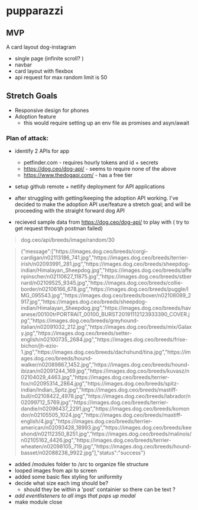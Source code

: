 # pupparazzi

## MVP
A card layout dog-instagram 
- single page (infinite scroll? )
- navbar
- card layout with flexbox
- api request for max random limit is 50
 ## Stretch Goals
 - Responsive design for  phones
 - Adoption feature
    - this would require setting up an env file as promises and asyn/await 
### Plan of attack:
- identify 2 APIs for app
    - petfinder.com - requires hourly tokens and id + secrets
    - https://dog.ceo/dog-api/ - seems to require none of the above
    - https://www.thedogapi.com/ - has a free tier

- setup github remote + netlify deployment for API applications
- after struggling with getting/keeping the adoption API working. I've decided to make the adoption API use/feature a stretch goal; and will be proceeding with the straight forward dog API
- recieved sample data from https://dog.ceo/dog-api/ to play with ( try to get request through postman failed)
>dog.ceo/api/breeds/image/random/30

>{"message":["https:\/\/images.dog.ceo\/breeds\/corgi-cardigan\/n02113186_741.jpg","https:\/\/images.dog.ceo\/breeds\/terrier-irish\/n02093991_281.jpg","https:\/\/images.dog.ceo\/breeds\/sheepdog-indian\/Himalayan_Sheepdog.jpg","https:\/\/images.dog.ceo\/breeds\/affenpinscher\/n02110627_11875.jpg","https:\/\/images.dog.ceo\/breeds\/stbernard\/n02109525_9345.jpg","https:\/\/images.dog.ceo\/breeds\/collie-border\/n02106166_678.jpg","https:\/\/images.dog.ceo\/breeds\/puggle\/IMG_095543.jpg","https:\/\/images.dog.ceo\/breeds\/boxer\/n02108089_2917.jpg","https:\/\/images.dog.ceo\/breeds\/sheepdog-indian\/Himalayan_Sheepdog.jpg","https:\/\/images.dog.ceo\/breeds\/havanese\/00100trPORTRAIT_00100_BURST20191112123933390_COVER.jpg","https:\/\/images.dog.ceo\/breeds\/greyhound-italian\/n02091032_212.jpg","https:\/\/images.dog.ceo\/breeds\/mix\/Galaxy.jpg","https:\/\/images.dog.ceo\/breeds\/setter-english\/n02100735_2684.jpg","https:\/\/images.dog.ceo\/breeds\/frise-bichon\/jh-ezio-1.jpg","https:\/\/images.dog.ceo\/breeds\/dachshund\/tina.jpg","https:\/\/images.dog.ceo\/breeds\/hound-walker\/n02089867_1452.jpg","https:\/\/images.dog.ceo\/breeds\/hound-ibizan\/n02091244_169.jpg","https:\/\/images.dog.ceo\/breeds\/kuvasz\/n02104029_4463.jpg","https:\/\/images.dog.ceo\/breeds\/terrier-fox\/n02095314_2864.jpg","https:\/\/images.dog.ceo\/breeds\/spitz-indian\/Indian_Spitz.jpg","https:\/\/images.dog.ceo\/breeds\/mastiff-bull\/n02108422_4978.jpg","https:\/\/images.dog.ceo\/breeds\/labrador\/n02099712_5769.jpg","https:\/\/images.dog.ceo\/breeds\/terrier-dandie\/n02096437_2291.jpg","https:\/\/images.dog.ceo\/breeds\/komondor\/n02105505_1024.jpg","https:\/\/images.dog.ceo\/breeds\/mastiff-english\/4.jpg","https:\/\/images.dog.ceo\/breeds\/terrier-american\/n02093428_18993.jpg","https:\/\/images.dog.ceo\/breeds\/keeshond\/n02112350_8251.jpg","https:\/\/images.dog.ceo\/breeds\/malinois\/n02105162_4426.jpg","https:\/\/images.dog.ceo\/breeds\/terrier-wheaten\/n02098105_719.jpg","https:\/\/images.dog.ceo\/breeds\/hound-basset\/n02088238_9922.jpg"],"status":"success"}

- added /modules folder to /src to organize file structure
- looped images from api to screen
- added some basic flex styling for uniformity
- decide what size each img should be?
    - should they be within a 'post' containier so there can be text ?
- *add eventlisteners to all imgs that pops up modal*
- make module close

